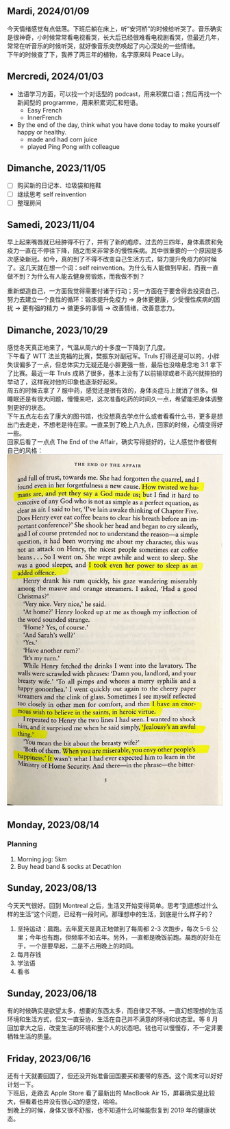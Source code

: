 ## Mardi, 2024/01/09

今天情绪感觉有点低落。下班后躺在床上，听“安河桥”的时候给听哭了。音乐确实是很神奇，小时候常常看电视看哭，长大后已经很难看电视剧看哭，但最近几年，常常在听音乐的时候听哭，就好像音乐突然唤起了内心深处的一些情绪。  
下午的时候查了下，我养了两三年的植物，名字原来叫 Peace Lily。

## Mercredi, 2024/01/03

- 法语学习方面，可以找一个对话型的 podcast，用来积累口语；然后再找一个新闻型的 programme，用来积累词汇和短语。
  - Easy French
  - InnerFrench
- By the end of the day, think what you have done today to make yourself happy or healthy.
  - made and had corn juice
  - played Ping Pong with colleague

## Dimanche, 2023/11/05

- [ ] 购买新的日记本、垃圾袋和拖鞋
- [ ] 继续思考 self reinvention
- [ ] 整理房间

## Samedi, 2023/11/04

早上起来嘴唇就已经肿得不行了，并有了新的疱疹。过去的三四年，身体素质和免疫力一直在不停往下降，随之而来非常多的慢性疾病。其中很重要的一个原因是多次感染新冠。如今，真的到了不得不改变自己生活方式，努力提升免疫力的时候了。这几天就在想一个词：self reinvention。为什么有人能做到早起，而我一直做不到？为什么有人能去健身房锻炼，而我做不到？

重新塑造自己，一方面我觉得需要付诸于行动；另一方面在于要舍得去投资自己，努力去建立一个良性的循环：锻炼提升免疫力 -> 身体更健康，少受慢性疾病的困扰 -> 更有强的精力 -> 做更多的事情 -> 改善情绪，改善意志力。

## Dimanche, 2023/10/29

感觉冬天真正地来了，气温从周六的十多度一下降到了几度。  
下午看了 WTT 法兰克福的比赛，樊振东对副冠军。Truls 打得还是可以的，小胖失误偏多了一点，但总体实力无疑还是小胖更强一些，最后也没啥悬念地 3:1 拿下了比赛。最近一年 Truls 成熟了很多，基本上没有了以前输球或者不高兴就摔拍的举动了，这样我对他的印象也逐渐好起来。  
周五的时候去拿了 7 服中药，感觉还是很有效的，身体炎症马上就消了很多。但睡眠还是有很大问题，慢慢来吧，这次准备吃药的时间久一点，希望能把身体调整到更好的状态。  
下午五点左右去了康大的图书馆，也没想真去学点什么或者看看什么书，更多是想出门去走走，不想老是待在家。一直呆到了晚上八九点，回家的时候，心情变得好一些。  
回家后看了一点点 The End of the Affair，确实写得挺好的，让人感觉作者很有自己的风格：  
![The End of the Affair](./assets/the%20end%20of%20the%20affair.jpeg)

## Monday, 2023/08/14

### Planning

1. Morning jog: 5km
2. Buy head band & socks at Decathlon

## Sunday, 2023/08/13

今天天气很好。回到 Montreal 之后，生活又开始变得简单。思考“到底想过什么样的生活”这个问题，已经有一段时间。那理想中的生活，到底是什么样子的？

1. 坚持运动：晨跑。去年夏天是真正地做到了每周都 2-3 次跑步，每次 5-6 公里；今年也有跑，但频率不如去年。另外，一直都是晚饭前跑。晨跑的好处在于，一个是要早起，二是不占用晚上的时间。
2. 每月存钱
3. 学法语
4. 看书

## Sunday, 2023/06/18

有的时候确实是欲望太多，想要的东西太多，而自律又不够。一直幻想理想的生活环境和生活方式，但又一直妥协，生活在自己并不满意的环境和状态里。等 8 月回加拿大之后，改变生活的环境和整个人的状态吧。钱也可以慢慢存，不一定非要牺牲生活的质量。

## Friday, 2023/06/16

还有十天就要回国了，但还没开始准备回国要买和要带的东西。这个周末可以好好计划一下。  
下班后，走路去 Apple Store 看了最新出的 MacBook Air 15，屏幕确实是比较大，但看着也并没有很心动的感觉，哈哈。  
到晚上的时候，身体又很不舒服，也不知道什么时候能恢复到 2019 年的健康状态。
